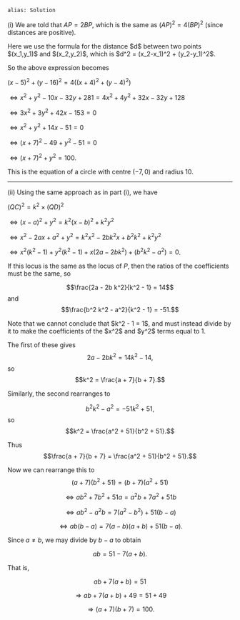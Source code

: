 ````
alias: Solution
````

(i) We are told that $AP = 2BP$, which is the same as $(AP)^2 = 4(BP)^2$ (since distances are positive).

<div class="chalk span4 pull-right">
Here we use the formula for the distance $d$ between two points $(x_1,y_1)$ and $(x_2,y_2)$, which is $d^2 = (x_2-x_1)^2 + (y_2-y_1)^2$.
</div>

So the above expression becomes

$(x - 5)^2 + (y - 16)^2 = 4((x + 4)^2 + (y - 4)^2)$

$\iff x^2 + y^2 - 10x - 32y + 281 = 4x^2 + 4y^2 + 32x - 32y + 128$

$\iff 3x^2 + 3y^2 + 42x - 153 = 0$

$\iff x^2 + y^2 + 14x - 51 = 0$

$\iff (x + 7)^2 - 49 + y^2 - 51 = 0$

$\iff (x + 7)^2 + y^2 = 100$.

This is the equation of a circle with centre $(-7,0)$ and radius $10$.

* * *

(ii) Using the same approach as in part (i), we have

$(QC)^2 = k^2 \times (QD)^2$

$\iff (x - a)^2 + y^2 = k^2(x - b)^2 + k^2y^2$

$\iff x^2 - 2ax + a^2 + y^2 = k^2 x^2 - 2bk^2 x + b^2 k^2 + k^2 y^2$

$\iff x^2(k^2 - 1) + y^2(k^2 - 1) + x(2a - 2b k^2) + (b^2 k^2 - a^2) = 0$.

If this locus is the same as the locus of $P$, then the ratios of the coefficients must be the same, so

$$\frac{2a - 2b k^2}{k^2 - 1} = 14$$ and $$\frac{b^2 k^2 - a^2}{k^2 - 1} = -51.$$

<div class="chalk span4 pull-right">
Note that we cannot conclude that $k^2 - 1 = 1$, and must instead divide by it to make the coefficients of the $x^2$ and $y^2$ terms equal to 1.
</div>

The first of these gives
$$2a - 2b k^2 = 14k^2 - 14,$$
so
$$k^2 = \frac{a + 7}{b + 7}.$$

Similarly, the second rearranges to

$$b^2 k^2 - a^2 = -51k^2 + 51,$$
so
$$k^2 = \frac{a^2 + 51}{b^2 + 51}.$$

Thus 
$$\frac{a + 7}{b + 7} = \frac{a^2 + 51}{b^2 + 51}.$$

Now we can rearrange this to
$$(a + 7)(b^2 + 51) = (b + 7)(a^2 + 51)$$

$$\iff ab^2 + 7b^2 + 51a = a^2b + 7a^2 + 51b$$

$$\iff ab^2 - a^2b = 7(a^2 - b^2) + 51(b - a)$$

$$\iff ab(b - a) = 7(a - b)(a + b) + 51(b - a).$$

Since $a \neq b$, we may divide by $b-a$ to obtain

$$ab = 51 - 7(a + b).$$

That is,

$$ab + 7(a + b) = 51$$

$$\Rightarrow ab + 7(a + b) + 49 = 51 + 49$$

$$\Rightarrow (a + 7)(b + 7) = 100.$$
